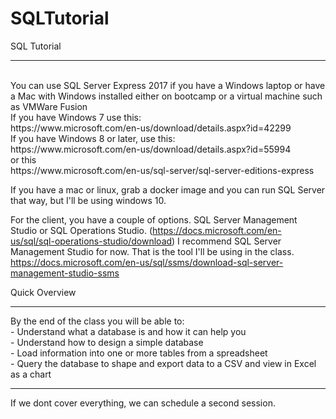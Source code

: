 # SQLTutorial
SQL Tutorial
<hr>
<br>
You can use SQL Server Express 2017 if you have a Windows 
laptop or have a Mac with Windows installed either on bootcamp 
or a virtual machine such as VMWare Fusion
<br>
If you have Windows 7 use this:
<br>
https://www.microsoft.com/en-us/download/details.aspx?id=42299
<br>
If you have Windows 8 or later, use this:
<br>
https://www.microsoft.com/en-us/download/details.aspx?id=55994
<br>or this<br>
https://www.microsoft.com/en-us/sql-server/sql-server-editions-express

If you have a mac or linux, grab a docker image and you can run SQL Server that way, but I'll be using windows 10.

For the client, you have a couple of options.
SQL Server Management Studio or SQL Operations Studio. (https://docs.microsoft.com/en-us/sql/sql-operations-studio/download)
I recommend SQL Server Management Studio for now. That is the tool I'll be using in the class.<br>
https://docs.microsoft.com/en-us/sql/ssms/download-sql-server-management-studio-ssms

Quick Overview
<hr>
By the end of the class you will be able to:<br>
- Understand what a database is and how it can help you<br>
- Understand how to design a simple database<br>
- Load information into one or more tables from a spreadsheet<br>
- Query the database to shape and export data to a CSV and view in Excel as a chart<br>
<hr>

If we dont cover everything, we can schedule a second session.<br>
